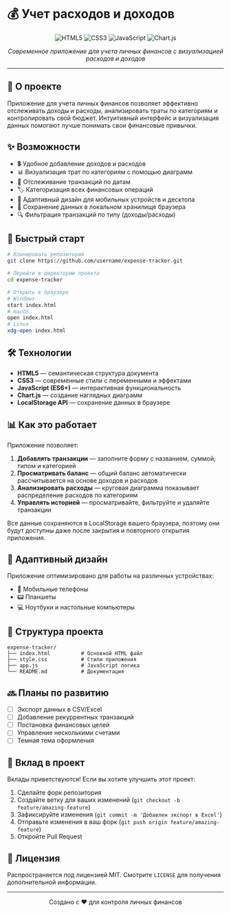 # 💰 Учет расходов и доходов

<p align="center">
  <img src="https://img.shields.io/badge/HTML5-E34F26?style=for-the-badge&logo=html5&logoColor=white" alt="HTML5" />
  <img src="https://img.shields.io/badge/CSS3-1572B6?style=for-the-badge&logo=css3&logoColor=white" alt="CSS3" />
  <img src="https://img.shields.io/badge/JavaScript-F7DF1E?style=for-the-badge&logo=javascript&logoColor=black" alt="JavaScript" />
  <img src="https://img.shields.io/badge/Chart.js-FF6384?style=for-the-badge&logo=chart.js&logoColor=white" alt="Chart.js" />
</p>

<p align="center">
  <i>Современное приложение для учета личных финансов с визуализацией расходов и доходов</i>
</p>

---

## 🌟 О проекте

Приложение для учета личных финансов позволяет эффективно отслеживать доходы и расходы, анализировать траты по категориям и контролировать свой бюджет. Интуитивный интерфейс и визуализация данных помогают лучше понимать свои финансовые привычки.

## ✨ Возможности

- 💲 Удобное добавление доходов и расходов
- 📊 Визуализация трат по категориям с помощью диаграмм
- 📅 Отслеживание транзакций по датам
- 🏷️ Категоризация всех финансовых операций
- 📱 Адаптивный дизайн для мобильных устройств и десктопа
- 💾 Сохранение данных в локальном хранилище браузера
- 🔍 Фильтрация транзакций по типу (доходы/расходы)

## 🚀 Быстрый старт

```bash
# Клонировать репозиторий
git clone https://github.com/username/expense-tracker.git

# Перейти в директорию проекта
cd expense-tracker

# Открыть в браузере
# Windows
start index.html
# macOS
open index.html
# Linux
xdg-open index.html
```

## 🛠️ Технологии

- **HTML5** — семантическая структура документа
- **CSS3** — современные стили с переменными и эффектами
- **JavaScript (ES6+)** — интерактивная функциональность
- **Chart.js** — создание наглядных диаграмм
- **LocalStorage API** — сохранение данных в браузере

## 📊 Как это работает

Приложение позволяет:

1. **Добавлять транзакции** — заполните форму с названием, суммой, типом и категорией
2. **Просматривать баланс** — общий баланс автоматически рассчитывается на основе доходов и расходов
3. **Анализировать расходы** — круговая диаграмма показывает распределение расходов по категориям
4. **Управлять историей** — просматривайте, фильтруйте и удаляйте транзакции

Все данные сохраняются в LocalStorage вашего браузера, поэтому они будут доступны даже после закрытия и повторного открытия приложения.

## 📱 Адаптивный дизайн

Приложение оптимизировано для работы на различных устройствах:

- 📱 Мобильные телефоны
- 📟 Планшеты
- 💻 Ноутбуки и настольные компьютеры

## 🔧 Структура проекта

```
expense-tracker/
├── index.html          # Основной HTML файл
├── style.css           # Стили приложения
├── app.js              # JavaScript логика
└── README.md           # Документация
```

## 🔜 Планы по развитию

- [ ] Экспорт данных в CSV/Excel
- [ ] Добавление рекуррентных транзакций
- [ ] Постановка финансовых целей
- [ ] Управление несколькими счетами
- [ ] Темная тема оформления

## 🤝 Вклад в проект

Вклады приветствуются! Если вы хотите улучшить этот проект:

1. Сделайте форк репозитория
2. Создайте ветку для ваших изменений (`git checkout -b feature/amazing-feature`)
3. Зафиксируйте изменения (`git commit -m 'Добавлен экспорт в Excel'`)
4. Отправьте изменения в ваш форк (`git push origin feature/amazing-feature`)
5. Откройте Pull Request

## 📄 Лицензия

Распространяется под лицензией MIT. Смотрите `LICENSE` для получения дополнительной информации.

---

<p align="center">
  Создано с ❤️ для контроля личных финансов
</p> 